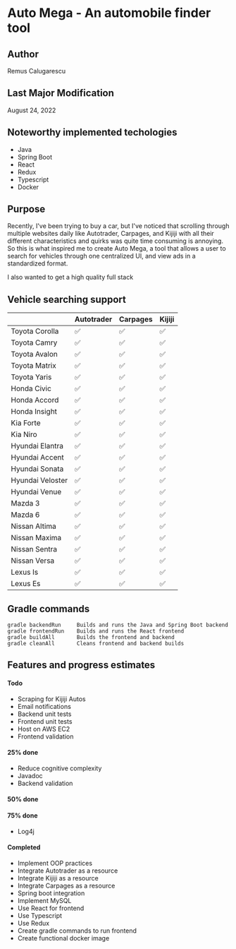 # Auto Mega - An automobile finder tool

## Author
Remus Calugarescu

## Last Major Modification
August 24, 2022

## Noteworthy implemented techologies
- Java
- Spring Boot
- React
- Redux
- Typescript
- Docker

## Purpose
Recently, I've been trying to buy a car, but I've noticed that scrolling through multiple websites daily like Autotrader, Carpages, and Kijiji with all their different characteristics and quirks was quite time consuming is annoying. So this is what inspired me to create Auto Mega, a tool that allows a user to search for vehicles through one centralized UI, and view ads in a standardized format.

I also wanted to get a high quality full stack

## Vehicle searching support
|                  | Autotrader | Carpages | Kijiji |
|------------------|------------|----------|--------|
| Toyota Corolla   | ✅          | ✅        | ✅      |
| Toyota Camry     | ✅          | ✅        | ✅      |
| Toyota Avalon    | ✅          | ✅        | ✅      |
| Toyota Matrix    | ✅          | ✅        | ✅      |
| Toyota Yaris     | ✅          | ✅        | ✅      |
| Honda Civic      | ✅          | ✅        | ✅      |
| Honda Accord     | ✅          | ✅        | ✅      |
| Honda Insight    | ✅          | ✅        | ✅      |
| Kia Forte        | ✅          | ✅        | ✅      |
| Kia Niro         | ✅          | ✅        | ✅      |
| Hyundai Elantra  | ✅          | ✅        | ✅      |
| Hyundai Accent   | ✅          | ✅        | ✅      |
| Hyundai Sonata   | ✅          | ✅        | ✅      |
| Hyundai Veloster | ✅          | ✅        | ✅      |
| Hyundai Venue    | ✅          | ✅        | ✅      |
| Mazda 3          | ✅          | ✅        | ✅      |
| Mazda 6          | ✅          | ✅        | ✅      |
| Nissan Altima    | ✅          | ✅        | ✅      |
| Nissan Maxima    | ✅          | ✅        | ✅      |
| Nissan Sentra    | ✅          | ✅        | ✅      |
| Nissan Versa     | ✅          | ✅        | ✅      |
| Lexus Is         | ✅          | ✅        | ✅      |
| Lexus Es         | ✅          | ✅        | ✅      |

## Gradle commands
~~~~
gradle backendRun     Builds and runs the Java and Spring Boot backend
gradle frontendRun    Builds and runs the React frontend
gradle buildAll       Builds the frontend and backend
gradle cleanAll       Cleans frontend and backend builds
~~~~
## Features and progress estimates

#### Todo
- Scraping for Kijiji Autos
- Email notifications
- Backend unit tests
- Frontend unit tests
- Host on AWS EC2
- Frontend validation
  
#### 25% done
- Reduce cognitive complexity
- Javadoc
- Backend validation

#### 50% done

#### 75% done
- Log4j

#### Completed
- Implement OOP practices
- Integrate Autotrader as a resource
- Integrate Kijiji as a resource
- Integrate Carpages as a resource
- Spring boot integration
- Implement MySQL
- Use React for frontend
- Use Typescript
- Use Redux
- Create gradle commands to run frontend
- Create functional docker image